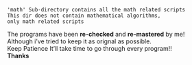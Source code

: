     'math' Sub-directory contains all the math related scripts
    This dir does not contain mathematical algorithms,
    only math related scripts

The programs have been **re-checked** and **re-mastered** by me!  
Although i’ve tried to keep it as orignal as possible.  
Keep Patience It’ll take time to go through every program!!  
**Thanks**
